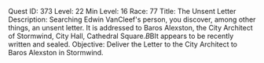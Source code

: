 Quest ID: 373
Level: 22
Min Level: 16
Race: 77
Title: The Unsent Letter
Description: Searching Edwin VanCleef's person, you discover, among other things, an unsent letter. It is addressed to Baros Alexston, the City Architect of Stormwind, City Hall, Cathedral Square.$B$BIt appears to be recently written and sealed.
Objective: Deliver the Letter to the City Architect to Baros Alexston in Stormwind.
